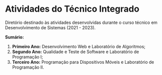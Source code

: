# Atividades do Técnico Integrado
Diretório destinado às atividades desenvolvidas durante o curso técnico em Desenvolvimento de Sistemas (2021 - 2023).

**Sumário:**
1. **Primeiro Ano:** Desenvolvimento Web e Laboratório de Algoritmos;
2. **Segundo Ano:** Qualidade e Teste de Software e Laboratório de Programação I;
3. **Terceiro Ano:** Programação para Dispositivos Móveis e Laboratório de Programação II.
